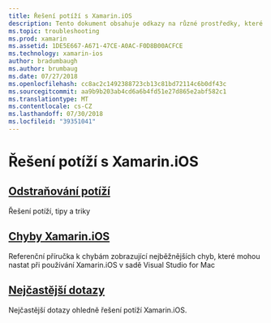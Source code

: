 ```yaml
---
title: Řešení potíží s Xamarin.iOS
description: Tento dokument obsahuje odkazy na různé prostředky, které poskytují informace o odstraňování potíží pro Xamarin.iOS, seznam potenciální chyby při sestavování aplikace Xamarin.iOS a nejčastější dotazy.
ms.topic: troubleshooting
ms.prod: xamarin
ms.assetid: 1DE5E667-A671-47CE-A0AC-F0D8B00ACFCE
ms.technology: xamarin-ios
author: bradumbaugh
ms.author: brumbaug
ms.date: 07/27/2018
ms.openlocfilehash: cc8ac2c1492388723cb13c81bd72114c6b0df43c
ms.sourcegitcommit: aa9b9b203ab4cd6a6b4fd51e27d865e2abf582c1
ms.translationtype: MT
ms.contentlocale: cs-CZ
ms.lasthandoff: 07/30/2018
ms.locfileid: "39351041"
---
```

# <a name="troubleshooting-xamarinios"></a>Řešení potíží s Xamarin.iOS

## <a name="troubleshootingiostroubleshootingtroubleshootingmd"></a>[Odstraňování potíží](~/ios/troubleshooting/troubleshooting.md)

Řešení potíží, tipy a triky

## <a name="xamarinios-errorsiostroubleshootingmtouch-errorsmd"></a>[Chyby Xamarin.iOS](~/ios/troubleshooting/mtouch-errors.md)

Referenční příručka k chybám zobrazující nejběžnějších chyb, které mohou nastat při používání Xamarin.iOS v sadě Visual Studio for Mac

## <a name="frequently-asked-questionsquestionsindexmd"></a>[Nejčastější dotazy](questions/index.md)

Nejčastější dotazy ohledně řešení potíží Xamarin.iOS.
